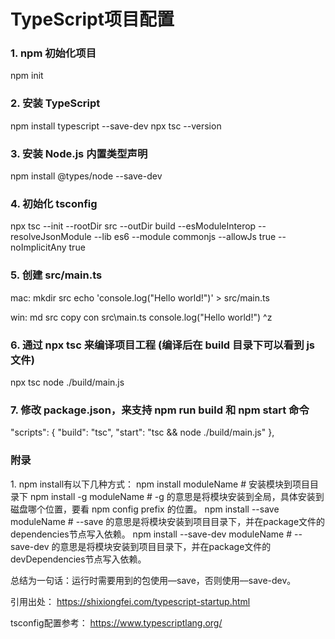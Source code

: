 <h1>TypeScript项目配置</h1>


<h3>1. npm 初始化项目</h3>
npm init


<h3>2. 安装 TypeScript</h3>
npm install typescript --save-dev
npx tsc --version


<h3>3. 安装 Node.js 内置类型声明</h3>
npm install @types/node --save-dev


<h3>4. 初始化 tsconfig</h3>
npx tsc --init --rootDir src --outDir build --esModuleInterop --resolveJsonModule --lib es6 --module commonjs --allowJs true --noImplicitAny true


<h3>5. 创建 src/main.ts</h3>
mac: 
mkdir src
echo 'console.log("Hello world!")' > src/main.ts

win:
md src
copy con src\main.ts
console.log("Hello world!")
^z


<h3>6. 通过 npx tsc 来编译项目工程 (编译后在 build 目录下可以看到 js 文件)</h3>
npx tsc
node ./build/main.js


<h3>7. 修改 package.json，来支持 npm run build 和 npm start 命令</h3>
"scripts": {
  "build": "tsc",
  "start": "tsc && node ./build/main.js"
},


<h3>附录</h3>
1. npm install有以下几种方式：
npm install moduleName # 安装模块到项目目录下
npm install -g moduleName # -g 的意思是将模块安装到全局，具体安装到磁盘哪个位置，要看 npm config prefix 的位置。
npm install --save moduleName # --save 的意思是将模块安装到项目目录下，并在package文件的dependencies节点写入依赖。
npm install --save-dev moduleName # --save-dev 的意思是将模块安装到项目目录下，并在package文件的devDependencies节点写入依赖。

总结为一句话：运行时需要用到的包使用––save，否则使用––save-dev。



引用出处：
https://shixiongfei.com/typescript-startup.html

tsconfig配置参考：
https://www.typescriptlang.org/
